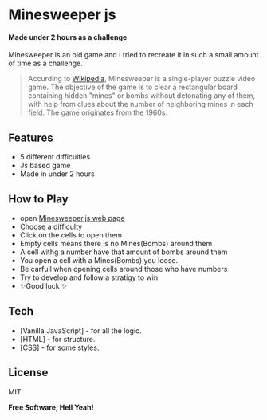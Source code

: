 # Minesweeper js
#### Made under 2 hours as a challenge


Minesweeper is an old game and I tried to recreate it in such a small amount of time as a challenge.
> Accurding to [Wikipedia](https://en.wikipedia.org/wiki/Minesweeper_(video_game)),  Minesweeper is a single-player puzzle video game. The objective of the game is to clear a rectangular board containing hidden "mines" or bombs without detonating any of them, with help from clues about the number of neighboring mines in each field. The game originates from the 1960s.


## Features

- 5 different difficulties
- Js based game
- Made in under 2 hours


## How to Play
- open [Minesweeper.js web page](https://abdkayali3.github.io/Minesweeper-js/)
- Choose a difficulty
- Click on the cells to open them
- Empty cells means there is no Mines(Bombs) around them
- A cell withg a number have that amount of bombs around them
- You open a cell with a Mines(Bombs) you loose.
- Be carfull when opening cells around those who have numbers
- Try to develop and follow a stratigy to win
- ✨Good luck ✨ 


## Tech

- [Vanilla JavaScript] - for all the logic.
- [HTML] - for structure.
- [CSS] - for some styles.



## License

MIT

**Free Software, Hell Yeah!**
